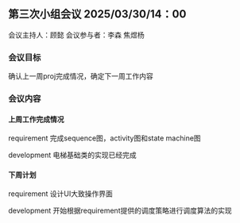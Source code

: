 ## 第三次小组会议 2025/03/30/14：00

会议主持人：顾懿
会议参与者：李森 焦煜杨

### 会议目标

确认上一周proj完成情况，确定下一周工作内容

### 会议内容

#### 上周工作完成情况

requirement 完成sequence图，activity图和state machine图

development 电梯基础类的实现已经完成

#### 下周计划

requirement 设计UI大致操作界面

development 开始根据requirement提供的调度策略进行调度算法的实现

